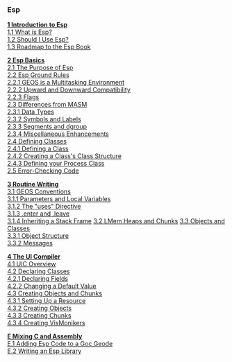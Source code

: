 ### Esp

**[1 Introduction to Esp](Esp/eintro.md#1-introduction-to-esp)**  
    [1.1 What is Esp?](Esp/eintro.md#1.1-what-is-esp)  
    [1.2 Should I Use Esp?](Esp/eintro.md#12-should-i-use-esp)  
    [1.3 Roadmap to the Esp Book](Esp/eintro.md#13-roadmap-to-the-esp-book)  

**[2 Esp Basics](Esp/ebasics.md)**  
    [2.1 The Purpose of Esp](Esp/ebasics.md#21-the-purpose-of-esp)  
    [2.2 Esp Ground Rules](Esp/ebasics.md#22-esp-ground-rules)  
      [2.2.1 GEOS is a Multitasking Environment](Esp/ebasics.md#221-geos-is-a-multitasking-environment)  
      [2.2.2 Upward and Downward Compatibility](Esp/ebasics.md#222-upward-and-downward-compatibility)  
      [2.2.3 Flags](Esp/ebasics.md#223-flags)  
    [2.3 Differences from MASM](Esp/ebasics.md#23-differences-from-masm)  
      [2.3.1 Data Types](Esp/ebasics.md#231-data-types)  
      [2.3.2 Symbols and Labels](Esp/ebasics.md#232-symbols-and-labels)  
      [2.3.3 Segments and dgroup](Esp/ebasics.md#233-segments-and-dgroup)  
      [2.3.4 Miscellaneous Enhancements](Esp/ebasics.md#234-miscellaneous-enhancements)  
    [2.4 Defining Classes](Esp/ebasics.md#24-defining-classes)  
      [2.4.1 Defining a Class](Esp/ebasics.md#241-defining-a-class)  
      [2.4.2 Creating a Class's Class Structure](Esp/ebasics.md#242-creating-a-classs-class-structure)  
      [2.4.3 Defining your Process Class](Esp/ebasics.md#243-defining-your-process-class)  
    [2.5 Error-Checking Code](Esp/ebasics.md#25-error-checking-code)  

**[3 Routine Writing](Esp/erout.md)**  
    [3.1 GEOS Conventions](Esp/erout.md#31-geos-convetions)  
      [3.1.1 Parameters and Local Variables](Esp/erout.md#311-parameters-and-local-variables)  
      [3.1.2 The "uses" Directive](Esp/erout.md#312-the-uses-directives)  
      [3.1.3 .enter and .leave](Esp/erout.md#313-enter-and-leave)  
      [3.1.4 Inheriting a Stack Frame](Esp/erout.md#314-inheriting-a-stack-frame)
    [3.2 LMem Heaps and Chunks](Esp/erout.md#32-lmem-heaps-and-chunks)
    [3.3 Objects and Classes](Esp/erout.md#33-objects-and-classes)  
      [3.3.1 Object Structure](Esp/erout.md#331-object-structure)  
      [3.3.2 Messages](Esp/erout.md#332-messages)  

**[4 The UI Compiler](Esp/euic.md)**  
    [4.1 UIC Overview](Esp/euic.md#41-uic-overview)  
    [4.2 Declaring Classes](Esp/euic.md#42-declaring-classes)  
      [4.2.1 Declaring Fields](Esp/euic.md#421-declaring-fields)  
      [4.2.2 Changing a Default Value](Esp/euic.md#422-changing-a-default-value)  
    [4.3 Creating Objects and Chunks](Esp/euic.md#43-creating-objects-and-chunks)  
      [4.3.1 Setting Up a Resource](Esp/euic.md#431-setting-up-a-resource)  
      [4.3.2 Creating Objects](Esp/euic.md#432-creating-objects)  
      [4.3.3 Creating Chunks](Esp/euic.md#433-creating-chunks)  
      [4.3.4 Creating VisMonikers](Esp/euic.md#434-creating-vismonikers)  

**[E Mixing C and Assembly](Esp/emixing.md)**  
    [E.1 Adding Esp Code to a Goc Geode](Esp/emixing.md#e1-adding-esp-code-to-a-goc-geode)  
    [E.2 Writing an Esp Library](Esp/emixing.md#e2-writing-an-esp-library)  
